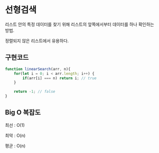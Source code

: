 # 선형검색
리스트 안의 특정 데이터를 찾기 위해 리스트의 앞쪽에서부터 데이터를 하나 확인하는 방법.

정렬되지 않은 리스트에서 유용하다.

## 구현코드
```js
function linearSearch(arr, n){
    for(let i = 0; i < arr.length; i++) {
        if(arr[i] === n) return i; // true
    }
    
    return -1; // false
}
```

## Big O 복잡도
최선 : O(1)

최악 : O(n)

평균 : O(n)
